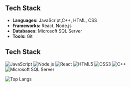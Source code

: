 ## Tech Stack

- **Languages:** JavaScript,C++, HTML, CSS
- **Frameworks:** React, Node.js
- **Databases:** Microsoft SQL Server
- **Tools:** Git
## Tech Stack

![JavaScript](https://img.shields.io/badge/-JavaScript-F7DF1E?logo=javascript&logoColor=black)
![Node.js](https://img.shields.io/badge/-Node.js-339933?logo=node.js&logoColor=white)
![React](https://img.shields.io/badge/-React-61DAFB?logo=react&logoColor=black)
![HTML5](https://img.shields.io/badge/-HTML5-E34F26?logo=html5&logoColor=white)
![CSS3](https://img.shields.io/badge/-CSS3-1572B6?logo=css3&logoColor=white)
![C++](https://img.shields.io/badge/-C%2B%2B-00599C?logo=c%2B%2B&logoColor=white)
![Microsoft SQL Server](https://img.shields.io/badge/-Microsoft%20SQL%20Server-CC2927?logo=microsoft-sql-server&logoColor=white)


![Top Langs](https://github-readme-stats.vercel.app/api/top-langs/?username=bagadarkhan&layout=compact&token=GITHUB_API_TOKEN)








